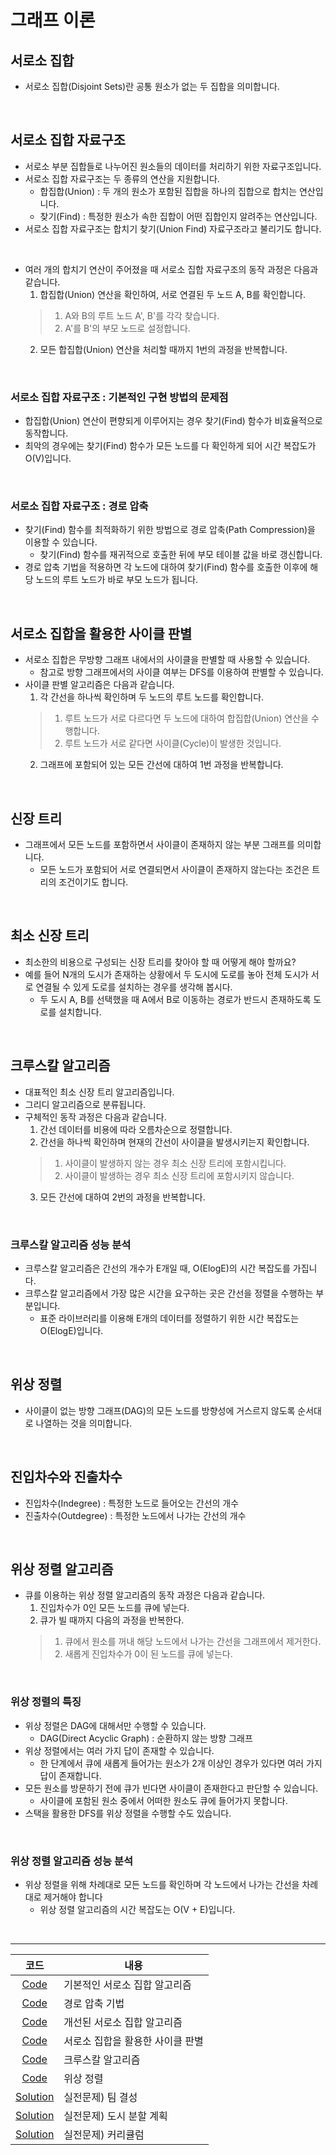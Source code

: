 # 그래프 이론

## 서로소 집합

- 서로소 집합(Disjoint Sets)란 공통 원소가 없는 두 집합을 의미합니다.

<br>

## 서로소 집합 자료구조

- 서로소 부분 집합들로 나누어진 원소들의 데이터를 처리하기 위한 자료구조입니다.
- 서로소 집합 자료구조는 두 종류의 연산을 지원합니다.
  - 합집합(Union) : 두 개의 원소가 포함된 집합을 하나의 집합으로 합치는 연산입니다.
  - 찾기(Find) : 특정한 원소가 속한 집합이 어떤 집합인지 알려주는 연산입니다.
- 서로소 집합 자료구조는 합치기 찾기(Union Find) 자료구조라고 불리기도 합니다.

<br>

- 여러 개의 합치기 연산이 주어졌을 때 서로소 집합 자료구조의 동작 과정은 다음과 같습니다.
  1. 합집합(Union) 연산을 확인하여, 서로 연결된 두 노드 A, B를 확인합니다.
    > 1. A와 B의 루트 노드 A', B'를 각각 찾습니다.
    > 2. A'를 B'의 부모 노드로 설정합니다.
  2. 모든 합집합(Union) 연산을 처리할 때까지 1번의 과정을 반복합니다.

<br>

### 서로소 집합 자료구조 : 기본적인 구현 방법의 문제점

- 합집합(Union) 연산이 편향되게 이루어지는 경우 찾기(Find) 함수가 비효율적으로 동작합니다.
- 최악의 경우에는 찾기(Find) 함수가 모든 노드를 다 확인하게 되어 시간 복잡도가 O(V)입니다.

<br>

### 서로소 집합 자료구조 : 경로 압축

- 찾기(Find) 함수를 최적화하기 위한 방법으로 경로 압축(Path Compression)을 이용할 수 있습니다.
  - 찾기(Find) 함수를 재귀적으로 호출한 뒤에 부모 테이블 값을 바로 갱신합니다.
- 경로 압축 기법을 적용하면 각 노드에 대하여 찾기(Find) 함수를 호출한 이후에 해당 노드의 루트 노드가 바로 부모 노드가 됩니다.

<br>

## 서로소 집합을 활용한 사이클 판별

- 서로소 집합은 무방향 그래프 내에서의 사이클을 판별할 때 사용할 수 있습니다.
  - 참고로 방향 그래프에서의 사이클 여부는 DFS를 이용하여 판별할 수 있습니다.
- 사이클 판별 알고리즘은 다음과 같습니다.
  1. 각 간선을 하나씩 확인하며 두 노드의 루트 노드를 확인합니다.
    > 1. 루트 노드가 서로 다르다면 두 노드에 대하여 합집합(Union) 연산을 수행합니다.
    > 2. 루트 노드가 서로 같다면 사이클(Cycle)이 발생한 것입니다.
  2. 그래프에 포함되어 있는 모든 간선에 대하여 1번 과정을 반복합니다.

<br>

## 신장 트리

- 그래프에서 모든 노드를 포함하면서 사이클이 존재하지 않는 부분 그래프를 의미합니다.
  - 모든 노드가 포함되어 서로 연결되면서 사이클이 존재하지 않는다는 조건은 트리의 조건이기도 합니다.

<br>

## 최소 신장 트리

- 최소한의 비용으로 구성되는 신장 트리를 찾아야 할 때 어떻게 해야 할까요?
- 예를 들어 N개의 도시가 존재하는 상황에서 두 도시에 도로를 놓아 전체 도시가 서로 연결될 수 있게 도로를 설치하는 경우를 생각해 봅시다.
  - 두 도시 A, B를 선택했을 때 A에서 B로 이동하는 경로가 반드시 존재하도록 도로를 설치합니다.

<br>

## 크루스칼 알고리즘

- 대표적인 최소 신장 트리 알고리즘입니다.
- 그리디 알고리즘으로 분류됩니다.
- 구체적인 동작 과정은 다음과 같습니다.
  1. 간선 데이터를 비용에 따라 오름차순으로 정렬합니다.
  2. 간선을 하나씩 확인하며 현재의 간선이 사이클을 발생시키는지 확인합니다.
    > 1. 사이클이 발생하지 않는 경우 최소 신장 트리에 포함시킵니다.
    > 2. 사이클이 발생하는 경우 최소 신장 트리에 포함시키지 않습니다.
  3. 모든 간선에 대하여 2번의 과정을 반복합니다.

<br>

### 크루스칼 알고리즘 성능 분석

- 크루스칼 알고리즘은 간선의 개수가 E개일 때, O(ElogE)의 시간 복잡도를 가집니다.
- 크루스칼 알고리즘에서 가장 많은 시간을 요구하는 곳은 간선을 정렬을 수행하는 부분입니다.
  - 표준 라이브러리를 이용해 E개의 데이터를 정렬하기 위한 시간 복잡도는 O(ElogE)입니다.

<br>

## 위상 정렬

- 사이클이 없는 방향 그래프(DAG)의 모든 노드를 방향성에 거스르지 않도록 순서대로 나열하는 것을 의미합니다.

<br>

## 진입차수와 진출차수

- 진입차수(Indegree) : 특정한 노드로 들어오는 간선의 개수
- 진출차수(Outdegree) : 특정한 노드에서 나가는 간선의 개수

<br>

## 위상 정렬 알고리즘

- 큐를 이용하는 위상 정렬 알고리즘의 동작 과정은 다음과 같습니다.
  1. 진입차수가 0인 모든 노드를 큐에 넣는다.
  2. 큐가 빌 때까지 다음의 과정을 반복한다.
    > 1. 큐에서 원소를 꺼내 해당 노드에서 나가는 간선을 그래프에서 제거한다.
    > 2. 새롭게 진입차수가 0이 된 노드를 큐에 넣는다.

<br>

### 위상 정렬의 특징

- 위상 정렬은 DAG에 대해서만 수행할 수 있습니다.
  - DAG(Direct Acyclic Graph) : 순환하지 않는 방향 그래프
- 위상 정렬에서는 여러 가지 답이 존재할 수 있습니다.
  - 한 단계에서 큐에 새롭게 들어가는 원소가 2개 이상인 경우가 있다면 여러 가지 답이 존재합니다.
- 모든 원소를 방문하기 전에 큐가 빈다면 사이클이 존재한다고 판단할 수 있습니다.
  - 사이클에 포함된 원소 중에서 어떠한 원소도 큐에 들어가지 못합니다.
- 스택을 활용한 DFS를 위상 정렬을 수행할 수도 있습니다.

<br>

### 위상 정렬 알고리즘 성능 분석

- 위상 정렬을 위해 차례대로 모든 노드를 확인하며 각 노드에서 나가는 간선을 차례대로 제거해야 합니다
  - 위상 정렬 알고리즘의 시간 복잡도는 O(V + E)입니다.

<br>

---

|코드|내용|
|:---:|---|
|[Code](10-1-1.py)|기본적인 서로소 집합 알고리즘|
|[Code](10-1-2.py)|경로 압축 기법|
|[Code](10-1-3.py)|개선된 서로소 집합 알고리즘|
|[Code](10-1-4.py)|서로소 집합을 활용한 사이클 판별|
|[Code](10-1-5.py)|크루스칼 알고리즘|
|[Code](10-1-6.py)|위상 정렬|
|[Solution](10-2-Sol.py)|실전문제) 팀 결성|
|[Solution](10-3-Sol.py)|실전문제) 도시 분할 계획|
|[Solution](10-4-Sol.py)|실전문제) 커리큘럼|